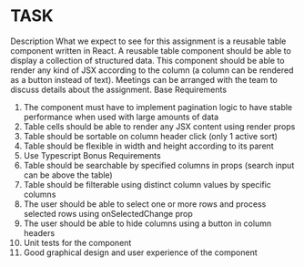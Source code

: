 # TASK
Description
What we expect to see for this assignment is a reusable table component written in React. A
reusable table component should be able to display a collection of structured data. This
component should be able to render any kind of JSX according to the column (a column can
be rendered as a button instead of text). Meetings can be arranged with the team to discuss
details about the assignment.
Base Requirements
1) The component must have to implement pagination logic to have stable performance
when used with large amounts of data
2) Table cells should be able to render any JSX content using render props
3) Table should be sortable on column header click (only 1 active sort)
4) Table should be flexible in width and height according to its parent
5) Use Typescript
Bonus Requirements
1) Table should be searchable by specified columns in props (search input can be above the
table)
2) Table should be filterable using distinct column values by specific columns
3) The user should be able to select one or more rows and process selected rows using
onSelectedChange prop
4) The user should be able to hide columns using a button in column headers
5) Unit tests for the component
6) Good graphical design and user experience of the component


